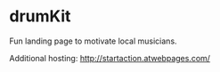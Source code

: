 # drumKit
Fun landing page to motivate local musicians.

Additional hosting: http://startaction.atwebpages.com/
